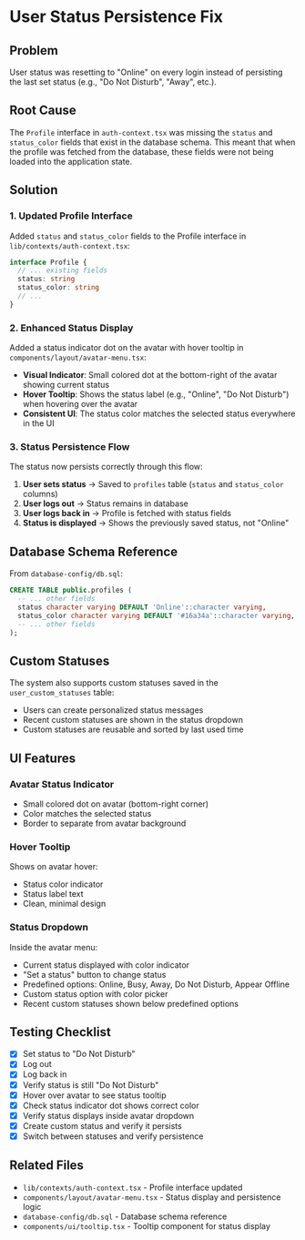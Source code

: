 # User Status Persistence Fix

## Problem
User status was resetting to "Online" on every login instead of persisting the last set status (e.g., "Do Not Disturb", "Away", etc.).

## Root Cause
The `Profile` interface in `auth-context.tsx` was missing the `status` and `status_color` fields that exist in the database schema. This meant that when the profile was fetched from the database, these fields were not being loaded into the application state.

## Solution

### 1. Updated Profile Interface
Added `status` and `status_color` fields to the Profile interface in `lib/contexts/auth-context.tsx`:

```typescript
interface Profile {
  // ... existing fields
  status: string
  status_color: string
  // ...
}
```

### 2. Enhanced Status Display
Added a status indicator dot on the avatar with hover tooltip in `components/layout/avatar-menu.tsx`:

- **Visual Indicator**: Small colored dot at the bottom-right of the avatar showing current status
- **Hover Tooltip**: Shows the status label (e.g., "Online", "Do Not Disturb") when hovering over the avatar
- **Consistent UI**: The status color matches the selected status everywhere in the UI

### 3. Status Persistence Flow

The status now persists correctly through this flow:

1. **User sets status** → Saved to `profiles` table (`status` and `status_color` columns)
2. **User logs out** → Status remains in database
3. **User logs back in** → Profile is fetched with status fields
4. **Status is displayed** → Shows the previously saved status, not "Online"

## Database Schema Reference

From `database-config/db.sql`:
```sql
CREATE TABLE public.profiles (
  -- ... other fields
  status character varying DEFAULT 'Online'::character varying,
  status_color character varying DEFAULT '#16a34a'::character varying,
  -- ... other fields
);
```

## Custom Statuses
The system also supports custom statuses saved in the `user_custom_statuses` table:
- Users can create personalized status messages
- Recent custom statuses are shown in the status dropdown
- Custom statuses are reusable and sorted by last used time

## UI Features

### Avatar Status Indicator
- Small colored dot on avatar (bottom-right corner)
- Color matches the selected status
- Border to separate from avatar background

### Hover Tooltip
Shows on avatar hover:
- Status color indicator
- Status label text
- Clean, minimal design

### Status Dropdown
Inside the avatar menu:
- Current status displayed with color indicator
- "Set a status" button to change status
- Predefined options: Online, Busy, Away, Do Not Disturb, Appear Offline
- Custom status option with color picker
- Recent custom statuses shown below predefined options

## Testing Checklist

- [x] Set status to "Do Not Disturb"
- [x] Log out
- [x] Log back in
- [x] Verify status is still "Do Not Disturb"
- [x] Hover over avatar to see status tooltip
- [x] Check status indicator dot shows correct color
- [x] Verify status displays inside avatar dropdown
- [x] Create custom status and verify it persists
- [x] Switch between statuses and verify persistence

## Related Files

- `lib/contexts/auth-context.tsx` - Profile interface updated
- `components/layout/avatar-menu.tsx` - Status display and persistence logic
- `database-config/db.sql` - Database schema reference
- `components/ui/tooltip.tsx` - Tooltip component for status display
